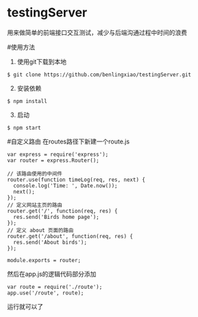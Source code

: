 # testingServer
用来做简单的前端接口交互测试，减少与后端沟通过程中时间的浪费

#使用方法
1. 使用git下载到本地
```
$ git clone https://github.com/benlingxiao/testingServer.git
```
2. 安装依赖
```
$ npm install
```
3. 启动
```
$ npm start
```

#自定义路由
在routes路径下新建一个route.js
```
var express = require('express');
var router = express.Router();

// 该路由使用的中间件
router.use(function timeLog(req, res, next) {
  console.log('Time: ', Date.now());
  next();
});
// 定义网站主页的路由
router.get('/', function(req, res) {
  res.send('Birds home page');
});
// 定义 about 页面的路由
router.get('/about', function(req, res) {
  res.send('About birds');
});

module.exports = router;
```
然后在app.js的逻辑代码部分添加
```
var route = require('./route');
app.use('/route', route);
```
运行就可以了